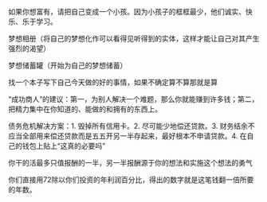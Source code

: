 如果你想富有，请把自己变成一个小孩。因为小孩子的框框最少，他们诚实、快乐、乐于学习。

梦想相册（将自己的梦想化作可以看得见听得到的实体，这样才能让自己对其产生强烈的渴望）

梦想储蓄罐（开始为自己的梦想储蓄）

找一个本子写下自己今天做的好的事情，如果不确定算不算那就是算

“成功商人”的建议：第一，为别人解决一个难题，那么你就能赚到许多钱；第二，把精力集中在你知道的、能做的和拥有的东西上。

债务危机解决方案：1. 毁掉所有信用卡。2. 尽可能少地偿还贷款。3. 财务结余不应当全部用来偿还贷款而是五五开另一半存起来，最好根本不申请贷款。4. 在自己的钱包上贴上“这真的必要吗”

你干的活最多只值报酬的一半，另一半报酬源于你的想法和实施这个想法的勇气

你们直接用72除以你们投资的年利润百分比，得出的数字就是这笔钱翻一倍所要的年数。